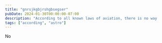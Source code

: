```yaml
---
title: "gnrsjkgbjrshgbsegser"
pubDate: 2024-01-30T00:00:00-07:00
description: "According to all known laws of aviation, there is no way a bee should be able to fly."
tags: ["according", "astro"]
---
```


No
